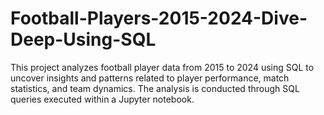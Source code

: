 # Football-Players-2015-2024-Dive-Deep-Using-SQL
This project analyzes football player data from 2015 to 2024 using SQL to uncover insights and patterns related to player performance, match statistics, and team dynamics. The analysis is conducted through SQL queries executed within a Jupyter notebook.
